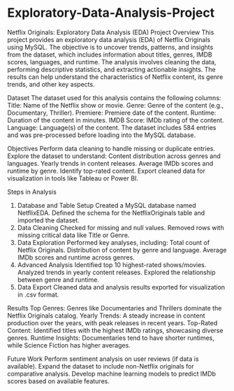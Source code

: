 # Exploratory-Data-Analysis-Project
Netflix Originals: Exploratory Data Analysis (EDA)
Project Overview
This project provides an exploratory data analysis (EDA) of Netflix Originals using MySQL. The objective is to uncover trends, patterns, and insights from the dataset, which includes information about titles, genres, IMDB scores, languages, and runtime.
The analysis involves cleaning the data, performing descriptive statistics, and extracting actionable insights. The results can help understand the characteristics of Netflix content, its genre trends, and other key aspects.

Dataset
The dataset used for this analysis contains the following columns:
Title: Name of the Netflix show or movie.
Genre: Genre of the content (e.g., Documentary, Thriller).
Premiere: Premiere date of the content.
Runtime: Duration of the content in minutes.
IMDB Score: IMDb rating of the content.
Language: Language(s) of the content.
The dataset includes 584 entries and was pre-processed before loading into the MySQL database.

Objectives
Perform data cleaning to handle missing or duplicate entries.
Explore the dataset to understand:
Content distribution across genres and languages.
Yearly trends in content releases.
Average IMDb scores and runtime by genre.
Identify top-rated content.
Export cleaned data for visualization in tools like Tableau or Power BI.

Steps in Analysis
1. Database and Table Setup
Created a MySQL database named NetflixEDA.
Defined the schema for the NetflixOriginals table and imported the dataset.
2. Data Cleaning
Checked for missing and null values.
Removed rows with missing critical data like Title or Genre.
3. Data Exploration
Performed key analyses, including:
Total count of Netflix Originals.
Distribution of content by genre and language.
Average IMDb scores and runtime across genres.
4. Advanced Analysis
Identified top 10 highest-rated shows/movies.
Analyzed trends in yearly content releases.
Explored the relationship between genre and runtime.
5. Data Export
Cleaned data and analysis results exported for visualization in .csv format.


Results
Top Genres: Genres like Documentaries and Thrillers dominate the Netflix Originals catalog.
Yearly Trends: A steady increase in content production over the years, with peak releases in recent years.
Top-Rated Content: Identified titles with the highest IMDb ratings, showcasing diverse genres.
Runtime Insights: Documentaries tend to have shorter runtimes, while Science Fiction has higher averages.

Future Work
Perform sentiment analysis on user reviews (if data is available).
Expand the dataset to include non-Netflix originals for comparative analysis.
Develop machine learning models to predict IMDb scores based on available features.
